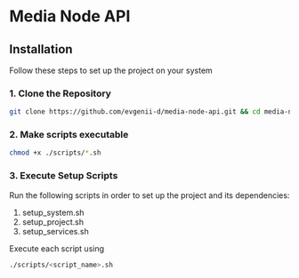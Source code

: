 # Media Node API

## Installation

Follow these steps to set up the project on your system

### 1. Clone the Repository

```bash
git clone https://github.com/evgenii-d/media-node-api.git && cd media-node-api
```

### 2. Make scripts executable

```bash
chmod +x ./scripts/*.sh
```

### 3. Execute Setup Scripts

Run the following scripts in order to set up the project and its dependencies:

1) setup_system.sh
2) setup_project.sh
3) setup_services.sh

Execute each script using

```bash
./scripts/<script_name>.sh
```
